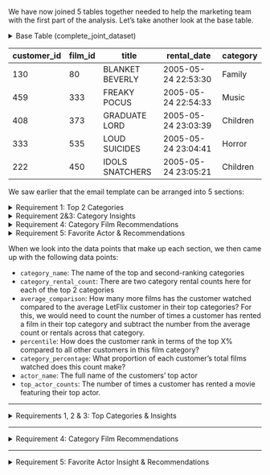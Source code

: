 We have now joined 5 tables together needed to help the marketing team with the first part of the analysis. 
Let’s take another look at the base table.

<details>
  <summary>Base Table (complete_joint_dataset)</summary>

  ```sql
DROP TABLE IF EXISTS complete_joint_dataset;
CREATE TEMP TABLE complete_joint_dataset AS
SELECT
  rental.customer_id,
  inventory.film_id,
  film.title,
  category.name AS category_name,
  rental.rental_date
FROM dvd_rentals.rental
INNER JOIN dvd_rentals.inventory
  ON rental.inventory_id = inventory.inventory_id
INNER JOIN dvd_rentals.film
  ON inventory.film_id = film.film_id
INNER JOIN dvd_rentals.film_category
  ON film.film_id = film_category.film_id
INNER JOIN dvd_rentals.category
  ON film_category.category_id = category.category_id

SELECT * FROM complete_joint_dataset limit 5;
  ```

</details>

| customer_id | film_id | title | rental_date | category |
| ----------- | ----------- | ----------- | ----------- | ----------- |
| 130 | 80 | BLANKET BEVERLY | 2005-05-24 22:53:30 | Family |
| 459 | 333 | FREAKY POCUS | 2005-05-24 22:54:33 | Music |
| 408 | 373 | GRADUATE LORD | 2005-05-24 23:03:39 | Children |
| 333 | 535 | LOUD SUICIDES | 2005-05-24 23:04:41 | Horror |
| 222 | 450 | IDOLS SNATCHERS | 2005-05-24 23:05:21 | Children |

We saw earlier that the email template can be arranged into 5 sections:

<details>
<summary>Requirement 1: Top 2 Categories</summary>
  
 ![Top Categories](https://raw.githubusercontent.com/CODEORDIETRYING/Marketing-Analytics-Case-Study/main/Images/Top%202%20categories%20circled.PNG)
  
 **Data Point:** category_name
</details>

<details>
<summary>Requirement 2&3: Category Insights</summary>
  
 ![Category Insights](https://raw.githubusercontent.com/CODEORDIETRYING/Marketing-Analytics-Case-Study/main/Images/Top%202%20categories%20insights%20circled.PNG)
  
 Data Points: rental_count, category_name, average_comparison, percentile, category_percentage
</details>

<details>
<summary>Requirement 4: Category Film Recommendations</summary>
  
 ![Category Recommendations](https://raw.githubusercontent.com/CODEORDIETRYING/Marketing-Analytics-Case-Study/main/Images/top%202%20categories%20recommendations.PNG)
  
</details>

<details>
<summary>Requirement 5: Favorite Actor & Recommendations</summary>
  
 ![Category Recommendations](https://github.com/CODEORDIETRYING/Marketing-Analytics-Case-Study/blob/main/Images/Favourite%20actor%20and%20recommendation%20circled.PNG?raw=true)
  
 **Data Points:** actor_name, top_actor_counts
</details>


When we look into the data points that make up each section, we then came up with the following data 
points:

- `category_name`: The name of the top and second-ranking categories
- `category_rental_count`: There are two category rental counts here for each of the top 2 categories
- `average_comparison`: How many more films has the customer watched compared to the average LetFlix customer in their top categories? For this, we would need to count the number of times a customer has rented a film in their top category and subtract the number from the average count or rentals across that category.
- `percentile`: How does the customer rank in terms of the top X% compared to all other customers in this film category?
- `category_percentage`: What proportion of each customer’s total films watched does this count make?
- `actor_name`: The full name of the customers’ top actor
- `top_actor_counts`: The number of times a customer has rented a movie featuring their top actor.

---
<details>
<summary>Requirements 1, 2 & 3: Top Categories & Insights</summary>
1. `category_name`, `category_rental_count`:

We are going to be manipulating the base dataset to arrive at each datapoint. To begin, we will need to find the rental count for each of our customers and category values by aggregating the complete joint dataset.

```sql
DROP TABLE IF EXISTS category_rental_counts;
CREATE TEMP TABLE category_rental_counts AS --creating a Temp table
SELECT
  customer_id,
  category_name,
  COUNT(*) AS rental_count,  --aggregating on customer_id and category_name to find the count
  MAX(rental_date) AS latest_rental_date --I included the maximum rental date to use as a criteria for choosing a top category in case there is a tie.
FROM complete_joint_dataset
GROUP BY
  customer_id,
  category_name;

-- profiling just customer_id = 3 values sorted by rental_count in descending order
SELECT *
FROM category_rental_counts
WHERE customer_id = 3
ORDER BY
	customer_id,
 	rental_count DESC,
	latest_rental_date DESC
LIMIT 5;
```

**Result**
| customer_id | category_name | rental_count | latest_rental_date |
| ----------- | ----------- | ----------- | ----------- |
| 3 | Action | 4 | 2005-07-29 11:07:04.000 |
| 3 | Sci-Fi | 3 | 2005-08-22 09:37:27.000 |
| 3 | Sci-Fi | 3 | 2005-08-18 14:49:55.000 |
| 3 | Sci-Fi | 2 | 2005-08-23 07:10:14.000 |
| 3 | Sci-Fi | 2 | 2005-08-20 06:14:12.000 |

We see that for the customer with id = 3, there is a tie for the 2nd top category position. To address this, I added the max (rental_date) so that I can pick the rental with the most recent date.


2. `average_comparison`, `percentile`, `category_percentage`: 

To calculate these three data points, we need to find 3 things: 
- The average rental count for each category - (to find `average_comparison`)
- The total number of movies rented by each customer regardless of the film category - (to find `category_percentage`)
- A count of films rented by a customer for each category - (to find `percentile`). We have already found this in the previous step (`category_rental_count`)

Let’s begin:
`average_comparison`:

```sql	
DROP TABLE IF EXISTS average_category_rental_counts;
CREATE TEMP TABLE average_category_rental_counts AS
SELECT
  category_name,
  FLOOR(AVG(rental_count)) AS avg_rental_count -- To remove decimals and round down values. 
FROM category_rental_counts
GROUP BY
  category_name;

-- output the entire table by desc avg_rental_count
SELECT *
FROM average_category_rental_counts
ORDER BY
  avg_rental_count DESC
LIMIT 3;
```

| category_name | avg_rental_count |
| ----------- | ----------- |
| Action | 2 |
| Animation | 2 |
| Children | 1 |

`category_percentage`: Calculating this involves us dividing a customer’s category count by the total number of movies they have watched across all categories. We would be querying for the total number of movies rented by each customer. I would be calculating the category_percentage in a later step.

```sql
DROP TABLE IF EXISTS customer_total_rentals;
CREATE TEMP TABLE customer_total_rentals AS
SELECT
  customer_id,
  SUM(rental_count) AS total_rental_count
FROM category_rental_counts
GROUP BY customer_id;

-- show output for first 5 customer_id values
SELECT *
FROM customer_total_rentals
WHERE customer_id <= 3
ORDER BY customer_id
LIMIT 3;	
```

| customer_id | total_rental_count |
| ----------- | ----------- |
| 1 | 32 |
| 2 | 27 |
| 3 | 26 |

		     
`percentile`: The percentile simply describes how the customer ranks in terms of the top X% compared to all other customers in a film category. To do this I employed the Percent_Rank window function on the previously derived temporary table, `category_rental_count`.		     

```sql

DROP TABLE IF EXISTS customer_category_percentiles;
CREATE TEMP TABLE customer_category_percentiles AS
SELECT
  customer_id,
  category_name,
  -- I used the ceiling function to round up to nearest integer after multiplying by 100 to show percentage values.
  CEILING(
    100 * PERCENT_RANK() OVER (
      PARTITION BY category_name
      ORDER BY rental_count DESC
    )
  ) AS percentile
FROM category_rental_counts;

-- Sample
SELECT *
FROM customer_category_percentiles
WHERE customer_id = 1
ORDER BY customer_id, percentile
LIMIT 2;
		     
```
		     
| customer_id | category_name | percentile |
| ----------- | ----------- | ----------- |
| 1 | Classic | 1 |
| 1 | Comedy | 1 |


### Joining It All Together		     
In the code below, I generated calculated columns of the actual data points we need - percentile, average comparison, and category percentage.

Right now we have generated four tables which I am going to join before I pick out just the top two categories for all customers. Since I needed to keep all of the rental_count records, I used the `category_rental_count` temp table as the starting base table.
		     
```sql
DROP TABLE IF EXISTS customer_category_joint_table;
CREATE TEMP TABLE customer_category_joint_table AS
SELECT
  t1.customer_id,
  t1.category_name,
  t1.rental_count,
  t1.latest_rental_date,
  t2.total_rental_count,
  t3.avg_rental_count,
  t4.percentile,
  t1.rental_count - t3.avg_rental_count AS average_comparison,
  -- round to nearest integer for percentage after multiplying by 100
  ROUND(100 * t1.rental_count / t2.total_rental_count) AS category_percentage
FROM category_rental_counts AS t1
INNER JOIN customer_total_rentals AS t2
  ON t1.customer_id = t2.customer_id
INNER JOIN average_category_rental_counts AS t3
  ON t1.category_name = t3.category_name
INNER JOIN customer_category_percentiles AS t4
  ON t1.customer_id = t4.customer_id
  AND t1.category_name = t4.category_name;

-- inspect customer_id = 1 top 5 rows sorted by percentile
SELECT *
FROM customer_category_joint_table
WHERE customer_id = 1
ORDER BY percentile
limit 5;
		     
```		     
		     
### Singling Out The Top 2 Categories (`top_categories`)
We now have all various calculations and categories for every customer, but looking at the email template, I need to single out just the top 2 categories for each customer based on the rental count. To do this I made use of the Row_number window function together with the OVER clause. The row_number function creates a count column starting from 1 and ending at the last row in a specified window or group, in this case the window is the customer_id. Once the count gets to the next customer_id, it restarts and begins from 1. 

Here is the SQL code I wrote to pick the top 2 categories based on rental count for each customer.
		     
```sql
		     
DROP TABLE IF EXISTS top_categories;
CREATE TEMP TABLE top_categories AS (
WITH ordered_customer_category_joint_table AS (
  SELECT
    customer_id,
    ROW_NUMBER() OVER (
      PARTITION BY customer_id --The count restarts for a new customer_id
      ORDER BY rental_count DESC, -- ordering by rental count so the highest value is counted as 1 and so on
				latest_rental_date DESC -- to account for cases where there are ties in the rental_count. The category with the latest rental data would be selected instead
    ) AS category_ranking,
    category_name,
    rental_count,
    average_comparison,
    percentile,
    category_percentage
  FROM customer_category_joint_table
)
-- filter out top 2 rows from the CTE for final output
SELECT *
FROM ordered_customer_category_joint_table
WHERE category_ranking <= 2
);

SELECT *
FROM top_categories
WHERE customer_id = 1
	OR customer_id = 2
	OR customer_id = 3;		     
	
```		     

Let’s look at customers with id 1, 2, 3:
	
| customer_id | category_ranking | category_name | rental_count | average_comparison | percentile | category_percentage |
| ----------- | ----------- | ----------- | ----------- | ----------- | ----------- | ----------- |
| 1 | 1 | Classics | 6 | 4 | 1 | 19 |
| 1 | 2 | Comedy | 5 | 4 | 1 | 16 |
| 2 | 1 | Sports | 5 | 3 | 3 | 19 |
| 2 | 2 | Classics | 4 | 2 | 2 | 15 |
| 3 | 1 | Action | 4 | 2 | 5 | 15 |
| 3 | 2 | Sci-Fi | 3 | 1 | 15 | 12 |	
		     
Comparing the table above and the email template from the marketing team, we can see that we have successfully found the data points for top 2 categories and the category insights which are our requirements 1, 2 and 3.
	
![top 2 categories](https://raw.githubusercontent.com/CODEORDIETRYING/Marketing-Analytics-Case-Study/main/Images/Top%202%20categories%20and%20Insights.PNG)	

The top_categories table generated above contains insights of the top2 categories for each customers. To make things easier to identify, I am going to break it down to two tables: first_category_insights and second_category_insights.
	
### First Category Insight

```sql
	
DROP TABLE IF EXISTS first_category_insights;
CREATE TEMP TABLE first_category_insights AS
SELECT
  base.customer_id,
  base.category_name,
  base.rental_count,
  base.rental_count - average.category_average AS average_comparison,
  base.percentile
FROM top_category_percentile AS base
LEFT JOIN average_category_count AS average
  ON base.category_name = average.category_name;	

```	
	
### Second Category Insight

```sql
	
DROP TABLE IF EXISTS second_category_insights;
CREATE TEMP TABLE second_category_insights AS
SELECT
  top_categories.customer_id,
  top_categories.category_name,
  top_categories.rental_count,
  -- need to cast as NUMERIC to avoid INTEGER floor division!
  ROUND(
    100 * top_categories.rental_count::NUMERIC / total_counts.total_count
  ) AS total_percentage
FROM top_categories
LEFT JOIN total_counts
  ON top_categories.customer_id = total_counts.customer_id
WHERE category_rank = 2;	

```		
		
</details>

---

<details>
<summary>Requirement 4: Category Film Recommendations</summary>
To find the category recommendations, I am going to rank films by the number of times they have been rented, and this involves generating a count of movies using film_id and title.

To find these movies, I generated a summarized film count table with the category included, then I created a previously watched films table for the top 2 categories to exclude for each customer (category_films_exclusions), and finally I performed an anti join to remove the category_films exclusion from the film_counts table and used a Rank_number windows function to find the actual category_recommendations.
	

### Film Counts	
	
```sql
	
DROP TABLE IF EXISTS second_category_insights;
CREATE TEMP TABLE second_category_insights AS
SELECT
  top_categories.customer_id,
  top_categories.category_name,
  top_categories.rental_count,
  -- need to cast as NUMERIC to avoid INTEGER floor division!
  ROUND(
    100 * top_categories.rental_count::NUMERIC / total_counts.total_count
  ) AS total_percentage
FROM top_categories
LEFT JOIN total_counts
  ON top_categories.customer_id = total_counts.customer_id
WHERE category_rank = 2;	

```	
	
### Category Film Exclusions
For this step in the recommendation, I generated a table with all customer’s previously watched films so I do not recommend them something they have watched before.	
	
```sql
	
DROP TABLE IF EXISTS category_film_exclusions;
CREATE TEMP TABLE category_film_exclusions AS
SELECT DISTINCT
  customer_id,
  film_id
FROM complete_joint_dataset;

SELECT *
FROM category_film_exclusions
LIMIT 5;	

```	
	
### Final Category Recommendations
To exclude previously watched films from the recommendation, I made use of an ANTI JOIN on the category_film_exclusions table using a WHERE NOT EXISTS clause. After the exclusion, I selected just the top three films using the DENSE_RANK windows function.
	
	
```sql
	
DROP TABLE IF EXISTS category_recommendations;
CREATE TEMP TABLE category_recommendations AS
WITH ranked_films_cte AS (
  SELECT
    top_categories.customer_id,
    top_categories.category_name,
    top_categories.category_rank,
    film_counts.film_id,
    film_counts.title,
    film_counts.rental_count,
    DENSE_RANK() OVER (
      PARTITION BY
        top_categories.customer_id,
        top_categories.category_rank
      ORDER BY
        film_counts.rental_count DESC,
        film_counts.title
    ) AS reco_rank
  FROM top_categories
  INNER JOIN film_counts
    ON top_categories.category_name = film_counts.category_name
-- Using an ANTI JOIN for the exclusion  
  WHERE NOT EXISTS (
    SELECT 1
    FROM category_film_exclusions
    WHERE
      category_film_exclusions.customer_id = top_categories.customer_id AND
      category_film_exclusions.film_id = film_counts.film_id
  )
)
SELECT * FROM ranked_films_cte
WHERE reco_rank <= 3; -- To pick the top 3 recommendations.

SELECT *
FROM category_recommendations
WHERE customer_id = 1
ORDER BY category_rank, reco_rank;	

```

| customer_id | category_name | category_rank | film_id | title | rental_count | reco_rank |
| ----------- | ----------- | ----------- | ----------- | ----------- | ----------- | ----------- |
| 1 | Classics | 1 | 891 | TIMBERLAND SKY | 31 | 1 |
| 1 | Classics | 1 | 358 | GILMORE BOILED | 28 | 2 |
| 1 | Classics | 1 | 951 | VOYAGE LEGALLY | 28 | 3 |
| 1 | Comedy | 2 | 1000 | ZORRO ARK | 31 | 1 |
| 1 | Comedy | 2 | 127 | CAT CONEHEADS | 30 | 2 |
| 1 | Comedy | 2 | 638 | OPERATION OPERATION | 27 | 3 |		    
			
</details>

---
	
<details>
<summary>Requirement 5: Favorite Actor Insight & Recommendations</summary>

### Actor Base Table
For actor insight, we only need the actors name and rental count. To begin the analysis on actors, I needed to create a new base table that included the actor tables (dvd_rentals.film_actor & dvd_rentals.actor). 

```sql

DROP TABLE IF EXISTS actor_joint_dataset;
CREATE TEMP TABLE actor_joint_dataset AS
SELECT
  rental.customer_id,
  rental.rental_id,
  rental.rental_date,
  film.film_id,
  film.title,
  actor.actor_id,
  actor.first_name,
  actor.last_name
FROM dvd_rentals.rental
INNER JOIN dvd_rentals.inventory
  ON rental.inventory_id = inventory.inventory_id
INNER JOIN dvd_rentals.film
  ON inventory.film_id = film.film_id
-- different to our previous base table as we know use actor tables
INNER JOIN dvd_rentals.film_actor
  ON film.film_id = film_actor.film_id
INNER JOIN dvd_rentals.actor
  ON film_actor.actor_id = actor.actor_id;

SELECT *
FROM actor_joint_dataset
LIMIT 5;
	
```
	
| customer_id | rental_id | film_id | rental_date | title | actor_id | first_name | last_name |
| ----------- | ----------- | ----------- | ----------- | ----------- | ----------- | ----------- | ----------- |
| 130 | 1 | 80 | 2005-05-24 22:53:30 | BLANKET BEVERLY | 200 | THORA | TEMPLE |
| 130 | 1 | 80 | 2005-05-24 22:53:30 | BLANKET BEVERLYD | 193 | BURT | TEMPLE |
| 130 | 1 | 80 | 2005-05-24 22:53:30 | BLANKET BEVERLY | 173 | ALAN | DREYFUSS |
| 130 | 1 | 80 | 2005-05-24 22:53:30 | BLANKET BEVERLY | 16 | FRED | COSTNER |
| 130 | 1 | 80 | 2005-05-24 22:54:33 | BLANKET BEVERLY | 147 | FAY | WINSLET |

	
### Favorite Actor Insight	
	
I also needed to know how many times a customer has rented a movie starring a particular actor. I generated a rental count per actor for each customer and ranked this using a Dense_rank window function. 	
	
```sql

DROP TABLE IF EXISTS top_actor_counts;
CREATE TEMP TABLE top_actor_counts AS
WITH actor_counts AS (
  SELECT
    customer_id,
    actor_id,
    first_name,
    last_name,
    COUNT(*) AS rental_count,
    -- we also generate the latest_rental_date just like our category insight
    MAX(rental_date) AS latest_rental_date
  FROM actor_joint_dataset
  GROUP BY
    customer_id,
    actor_id,
    first_name,
    last_name
),
ranked_actor_counts AS (
  SELECT
    actor_counts.*,
    DENSE_RANK() OVER (
      PARTITION BY customer_id
      ORDER BY
        rental_count DESC,
        latest_rental_date DESC,
        -- just in case we have any further ties, we'll throw in the names too
        first_name,
        last_name
    ) AS actor_rank
  FROM actor_counts
)
SELECT
  customer_id,
  actor_id,
  first_name,
  last_name,
  rental_count
FROM ranked_actor_counts
WHERE actor_rank = 1;

SELECT *
FROM top_actor_counts
LIMIT 5;
	
```	

| customer_id | actor_id | first_name | last_name | rental_count |
| ----------- | ----------- | ----------- | ----------- | ----------- |
| 1 | 37 | VAL | BOLGER | 6 |
| 2 | 107 | GINA | BOLGER | 5 |
| 3 | 150 | JAYNE | NOLTE| 4 |
| 4 | 102 | WALTER | NOLTE | 4 |
| 5 | 12 | KARL | NOLTE | 4 |
	
	
### Actor Film Counts
Just like I did for the category film recommendations, I queried for the actor film counts then found the actor film exclusion and finally performing an anti join to remove the exclusions from the count table. Here are the steps:	
	
```sql

DROP TABLE IF EXISTS actor_film_counts;
CREATE TEMP TABLE actor_film_counts AS
WITH film_counts AS (
  SELECT
    film_id,
    COUNT(DISTINCT rental_id) AS rental_count
  FROM actor_joint_dataset
  GROUP BY film_id
)
SELECT DISTINCT
  actor_joint_dataset.film_id,
  actor_joint_dataset.actor_id,
  actor_joint_dataset.title,
  film_counts.rental_count
FROM actor_joint_dataset
LEFT JOIN film_counts
  ON actor_joint_dataset.film_id = film_counts.film_id;

SELECT *
FROM actor_film_counts
LIMIT 5;
	
```	
	
| film_id | actor_id | rental_count |
| ----------- | ----------- | ----------- |
| 80 | 200 | 12 |
| 80 | 193 | 12 |
| 80 | 173 | 12 |
| 80 | 16 | 12 |
| 333 | 147 | 17 |
	

### Actor Film Exclusions
For this actor film exclusions, we need to also exclude previously recommended films as well as previously watched films, so I made use a UNION to combine previous recommendations and previously watched films to make one actor film exclusions.
	
```sql

DROP TABLE IF EXISTS actor_film_exclusions;
CREATE TEMP TABLE actor_film_exclusions AS
(
  SELECT DISTINCT
    customer_id,
    film_id
  FROM complete_joint_dataset
)
-- we use a UNION to combine the previously watched and the recommended films
UNION
(
  SELECT DISTINCT
    customer_id,
    film_id
  FROM category_recommendations
);

SELECT *
FROM actor_film_exclusions
LIMIT 5;
	
```		

| customer_id | film_id |
| ----------- | ----------- |
| 493 | 567 |
| 114 | 789 |
| 596 | 103 |
| 176 | 121 |
| 459 | 724 |
	
	
### Final Actor Recommendations
I performed a similar operation to that for the category recommendations only that I used different tables (top_actor_counts, actor_film_counts and actor_film_exclusions).	
	
```sql

DROP TABLE IF EXISTS actor_recommendations;
CREATE TEMP TABLE actor_recommendations AS
WITH ranked_actor_films_cte AS (
  SELECT
    top_actor_counts.customer_id,
    top_actor_counts.first_name,
    top_actor_counts.last_name,
    top_actor_counts.rental_count,
    actor_film_counts.title,
    actor_film_counts.film_id,
    actor_film_counts.actor_id,
    DENSE_RANK() OVER (
      PARTITION BY
        top_actor_counts.customer_id
      ORDER BY
        actor_film_counts.rental_count DESC,
        actor_film_counts.title
    ) AS reco_rank
  FROM top_actor_counts
  INNER JOIN actor_film_counts
    -- join on actor_id instead of category_name!
    ON top_actor_counts.actor_id = actor_film_counts.actor_id
  -- This is a tricky anti-join where we need to "join" on 2 different tables!
  WHERE NOT EXISTS (
    SELECT 1
    FROM actor_film_exclusions
    WHERE
      actor_film_exclusions.customer_id = top_actor_counts.customer_id AND
      actor_film_exclusions.film_id = actor_film_counts.film_id
  )
)
SELECT * FROM ranked_actor_films_cte
WHERE reco_rank <= 3;

SELECT *
FROM actor_recommendations
ORDER BY customer_id, reco_rank
LIMIT 6;
	
```	
	
| customer_id | first_name | last_name | rental_count | title | film_id | actor_id | reco_rank |
| ----------- | ----------- | ----------- | ----------- | ----------- | ----------- | ----------- | ----------- |
| 1 | VAL | BOLGER | 6 | PRIMARY GLASS | 697 | 3 | 1 |
| 1 | VAL | BOLGER | 6 | ALASKA PHANTOM | 12 | 3 | 2 |
| 1 | VAL | BOLGER | 6 | METROPOLIS COMA | 572 | 3 | 3 |
| 1 | GINA | DEGENERES | 5 | GOODFELLAS SALUTE | 369 | 1 | 1 |
| 1 | GINA | DEGENERES | 5 | WIFE TURN | 973 | 1 | 2 |
| 1 | GINA | DEGENERES | 5 | DOGMA FAMILY | 239 | 1 | 3 |		
	   
</details>

















